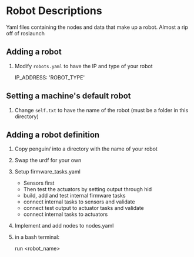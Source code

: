 # Robot Descriptions
Yaml files containing the nodes and data that make up a robot. Almost a rip off of roslaunch

## Adding a robot

1. Modify `robots.yaml` to have the IP and type of your robot
    
    IP_ADDRESS:
      'ROBOT_TYPE'

## Setting a machine's default robot

1. Change `self.txt` to have the name of the robot (must be a folder in this directory)

## Adding a robot definition

1. Copy penguin/ into a directory with the name of your robot
2. Swap the urdf for your own
3. Setup firmware_tasks.yaml
    - Sensors first
    - Then test the actuators by setting output through hid
    - build, add and test internal firmware tasks
    - connect internal tasks to sensors and validate
    - connect test output to actuator tasks and validate
    - connect internal tasks to actuators
4. Implement and add nodes to nodes.yaml
5. in a bash terminal: 

    run <robot_name>